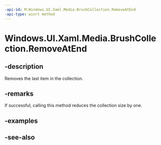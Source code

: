 ```yaml
---
-api-id: M:Windows.UI.Xaml.Media.BrushCollection.RemoveAtEnd
-api-type: winrt method
---
```


<!-- Method syntax
public void RemoveAtEnd()
-->

# Windows.UI.Xaml.Media.BrushCollection.RemoveAtEnd

## -description
Removes the last item in the collection.



## -remarks
If successful, calling this method reduces the collection size by one.

## -examples

## -see-also
